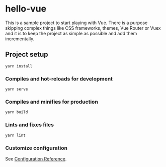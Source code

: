 # hello-vue
This is a sample project to start playing with Vue. There is a purpose skipping complex things like CSS frameworks, themes, Vue Router or Vuex and it is to keep the project as simple as possible and add them incrementally.

## Project setup
```
yarn install
```

### Compiles and hot-reloads for development
```
yarn serve
```

### Compiles and minifies for production
```
yarn build
```

### Lints and fixes files
```
yarn lint
```

### Customize configuration
See [Configuration Reference](https://cli.vuejs.org/config/).
